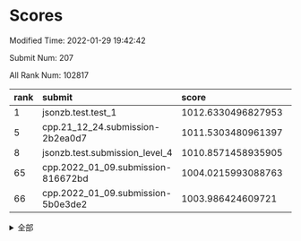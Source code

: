 # Scores

Modified Time: 2022-01-29 19:42:42

Submit Num: 207

All Rank Num: 102817

| rank |               submit               |       score        |       sigma        | pk_num |
| :--- | :--------------------------------- | :----------------- | :----------------- | :----- |
| 1    | jsonzb.test.test_1                 | 1012.6330496827953 | 0.7905079628304874 | 1984   |
| 5    | cpp.21_12_24.submission-2b2ea0d7   | 1011.5303480961397 | 0.7890650876557835 | 1980   |
| 8    | jsonzb.test.submission_level_4     | 1010.8571458935905 | 0.7805601349593182 | 1986   |
| 65   | cpp.2022_01_09.submission-816672bd | 1004.0215993088763 | 0.7178223091767686 | 1986   |
| 66   | cpp.2022_01_09.submission-5b0e3de2 | 1003.986424609721  | 0.7088484077415512 | 1989   |


<details>
<summary>全部</summary>

| rank |                 submit                 |       score        |       sigma        | pk_num |
| :--- | :------------------------------------- | :----------------- | :----------------- | :----- |
| 1    | jsonzb.test.test_1                     | 1012.6330496827953 | 0.7905079628304874 | 1984   |
| 2    | gobigger.level_3.submission_level_3_49 | 1012.4811632896005 | 0.7877324091316364 | 1983   |
| 3    | gobigger.level_3.submission_level_3_0  | 1011.9788272704875 | 0.7939419881871544 | 1984   |
| 4    | gobigger.level_3.submission_level_3_24 | 1011.8514720490148 | 0.8048036252000705 | 1982   |
| 5    | cpp.21_12_24.submission-2b2ea0d7       | 1011.5303480961397 | 0.7890650876557835 | 1980   |
| 6    | gobigger.level_3.submission_level_3_2  | 1011.3446654432348 | 0.7470644729085608 | 1990   |
| 7    | gobigger.level_3.submission_level_3_22 | 1010.8707245923322 | 0.7711528278916272 | 1990   |
| 8    | jsonzb.test.submission_level_4         | 1010.8571458935905 | 0.7805601349593182 | 1986   |
| 9    | gobigger.level_3.submission_level_3_7  | 1010.8342325284275 | 0.785935428368507  | 1985   |
| 10   | gobigger.level_3.submission_level_3_43 | 1010.8015425236406 | 0.7606658011547057 | 1986   |
| 11   | gobigger.level_3.submission_level_3_41 | 1010.7978352764884 | 0.7500599198874551 | 1983   |
| 12   | gobigger.level_3.submission_level_3_42 | 1010.7898434554614 | 0.7583608400482895 | 1988   |
| 13   | gobigger.level_3.submission_level_3_8  | 1010.7774661347815 | 0.777093365755216  | 1982   |
| 14   | gobigger.level_3.submission_level_3_37 | 1010.7396361061624 | 0.7817404395072403 | 1990   |
| 15   | gobigger.level_3.submission_level_3_45 | 1010.652139825336  | 0.7640616043627734 | 1988   |
| 16   | gobigger.level_3.submission_level_3_27 | 1010.5572798491311 | 0.7578619134965647 | 1979   |
| 17   | gobigger.level_3.submission_level_3_10 | 1010.5206063535923 | 0.7553964217361879 | 1988   |
| 18   | gobigger.level_3.submission_level_3_9  | 1010.4885947084995 | 0.7539991088684596 | 1990   |
| 19   | gobigger.level_3.submission_level_3_29 | 1010.4481098957594 | 0.781867896077168  | 1986   |
| 20   | gobigger.level_3.submission_level_3_40 | 1010.400799470801  | 0.7514844996534071 | 1988   |
| 21   | gobigger.level_3.submission_level_3_18 | 1010.370624780538  | 0.753049979162476  | 1989   |
| 22   | gobigger.level_3.submission_level_3_13 | 1010.3525832645915 | 0.779278931865064  | 1988   |
| 23   | gobigger.level_3.submission_level_3_26 | 1010.2893295784604 | 0.7761293811242425 | 1983   |
| 24   | gobigger.level_3.submission_level_3_46 | 1010.2692245537096 | 0.7817457529531241 | 1987   |
| 25   | gobigger.level_3.submission_level_3_12 | 1010.2686762095334 | 0.7555128659953856 | 1988   |
| 26   | gobigger.level_3.submission_level_3_5  | 1010.2001458302938 | 0.7743206133794804 | 1991   |
| 27   | gobigger.level_3.submission_level_3_23 | 1010.0907588310674 | 0.7546202451204412 | 1985   |
| 28   | gobigger.level_3.submission_level_3_35 | 1010.0658390030359 | 0.749905907420465  | 1990   |
| 29   | gobigger.level_3.submission_level_3_32 | 1010.0316780521347 | 0.7473077159444927 | 1984   |
| 30   | gobigger.level_3.submission_level_3_44 | 1009.9439602947496 | 0.7426960924742136 | 1989   |
| 31   | gobigger.level_3.submission_level_3_4  | 1009.6893100464077 | 0.7641939997867242 | 1989   |
| 32   | gobigger.level_3.submission_level_3_16 | 1009.6481740283562 | 0.7490223385501674 | 1987   |
| 33   | gobigger.level_3.submission_level_3_38 | 1009.5929192666671 | 0.7438971549782439 | 1985   |
| 34   | gobigger.level_3.submission_level_3_6  | 1009.5878032780579 | 0.769639726553764  | 1988   |
| 35   | gobigger.level_3.submission_level_3_3  | 1009.5707840997965 | 0.7784178471979819 | 1983   |
| 36   | gobigger.level_3.submission_level_3_20 | 1009.5065458377138 | 0.7615980164310393 | 1984   |
| 37   | gobigger.level_3.submission_level_3_1  | 1009.4781523681137 | 0.7440254427078897 | 1990   |
| 38   | gobigger.level_3.submission_level_3_34 | 1009.4390922836693 | 0.775816640091536  | 1982   |
| 39   | gobigger.level_3.submission_level_3_47 | 1009.3823863142406 | 0.7897899817893869 | 1986   |
| 40   | gobigger.level_3.submission_level_3_30 | 1009.2750299290709 | 0.7543607934122813 | 1981   |
| 41   | gobigger.level_3.submission_level_3_14 | 1009.2684598283195 | 0.7682863419081568 | 1992   |
| 42   | gobigger.level_3.submission_level_3_48 | 1009.2276482982018 | 0.731360856954251  | 1988   |
| 43   | gobigger.level_3.submission_level_3_39 | 1009.211786511471  | 0.7677755980886077 | 1991   |
| 44   | gobigger.level_3.submission_level_3_28 | 1009.1347941464785 | 0.7635582533469618 | 1993   |
| 45   | gobigger.level_3.submission_level_3_36 | 1009.1277154526529 | 0.736854870037253  | 1987   |
| 46   | gobigger.level_3.submission_level_3_31 | 1009.0478841177726 | 0.7569036805486599 | 1990   |
| 47   | gobigger.level_3.submission_level_3_19 | 1009.0390718553193 | 0.7544037736569673 | 1992   |
| 48   | gobigger.level_3.submission_level_3_21 | 1008.9468664004854 | 0.7411289711848112 | 1990   |
| 49   | gobigger.level_3.submission_level_3_25 | 1008.8010327524671 | 0.7619630676073983 | 1987   |
| 50   | gobigger.level_3.submission_level_3_33 | 1008.7673556008373 | 0.7552723086202254 | 1989   |
| 51   | gobigger.level_3.submission_level_3_17 | 1008.6366735777334 | 0.7565096166125318 | 1985   |
| 52   | gobigger.level_3.submission_level_3_11 | 1008.5723667673626 | 0.7402112394196138 | 1986   |
| 53   | gobigger.level_3.submission_level_3_15 | 1008.5300958258459 | 0.7354486223461506 | 1987   |
| 54   | gobigger.level_1.submission_level_1_6  | 1005.199664514585  | 0.7059312092375751 | 1982   |
| 55   | gobigger.level_1.submission_level_1_15 | 1005.0149755058727 | 0.7104089137866592 | 1986   |
| 56   | gobigger.level_1.submission_level_1_20 | 1004.8545193553584 | 0.7291268004763722 | 1987   |
| 57   | gobigger.level_1.submission_level_1_48 | 1004.6577450582333 | 0.729468749498929  | 1985   |
| 58   | gobigger.level_1.submission_level_1_33 | 1004.4809096326896 | 0.720113064040984  | 1980   |
| 59   | gobigger.level_1.submission_level_1_25 | 1004.4803598363898 | 0.7167208586400662 | 1981   |
| 60   | gobigger.level_1.submission_level_1_44 | 1004.3686215701259 | 0.7299034310255227 | 1991   |
| 61   | gobigger.level_1.submission_level_1_21 | 1004.3169825154158 | 0.7230514927657077 | 1985   |
| 62   | gobigger.level_1.submission_level_1_46 | 1004.1958814913763 | 0.7229996339181435 | 1985   |
| 63   | gobigger.level_1.submission_level_1_1  | 1004.1557032964507 | 0.7144967842514023 | 1988   |
| 64   | gobigger.level_1.submission_level_1_35 | 1004.078564532968  | 0.7107144519055896 | 1986   |
| 65   | cpp.2022_01_09.submission-816672bd     | 1004.0215993088763 | 0.7178223091767686 | 1986   |
| 66   | cpp.2022_01_09.submission-5b0e3de2     | 1003.986424609721  | 0.7088484077415512 | 1989   |
| 67   | gobigger.level_1.submission_level_1_40 | 1003.9054136558431 | 0.7047675170082608 | 1990   |
| 68   | gobigger.level_1.submission_level_1_19 | 1003.8879324297176 | 0.7161520193389264 | 1983   |
| 69   | gobigger.level_1.submission_level_1_2  | 1003.838974540952  | 0.7152938601109932 | 1989   |
| 70   | gobigger.level_1.submission_level_1_14 | 1003.7398750495823 | 0.7204658287907668 | 1989   |
| 71   | gobigger.level_1.submission_level_1_28 | 1003.6393862694516 | 0.7270195741786588 | 1990   |
| 72   | gobigger.level_1.submission_level_1_27 | 1003.6068276979921 | 0.729193135304238  | 1991   |
| 73   | gobigger.level_1.submission_level_1_12 | 1003.6021648666696 | 0.7200360725882032 | 1985   |
| 74   | gobigger.level_1.submission_level_1_0  | 1003.5953868624811 | 0.7102643834907449 | 1983   |
| 75   | gobigger.level_1.submission_level_1_5  | 1003.5831163726104 | 0.7181945775200245 | 1987   |
| 76   | gobigger.level_1.submission_level_1_29 | 1003.4332304046537 | 0.7097256671557013 | 1990   |
| 77   | gobigger.level_1.submission_level_1_43 | 1003.4289214359235 | 0.717952344284662  | 1987   |
| 78   | gobigger.level_1.submission_level_1_42 | 1003.3606288144462 | 0.7180218505623153 | 1989   |
| 79   | gobigger.level_1.submission_level_1_36 | 1003.3568567417992 | 0.7124684174831818 | 1986   |
| 80   | gobigger.level_1.submission_level_1_4  | 1003.2375539373139 | 0.7133236960675975 | 1991   |
| 81   | gobigger.level_1.submission_level_1_22 | 1003.186766066992  | 0.7142851789763819 | 1986   |
| 82   | gobigger.level_1.submission_level_1_47 | 1003.1736706700797 | 0.7075807757531046 | 1988   |
| 83   | gobigger.level_1.submission_level_1_11 | 1003.1516871877838 | 0.701636344173483  | 1989   |
| 84   | gobigger.level_1.submission_level_1_18 | 1003.118241230359  | 0.7309228983973649 | 1985   |
| 85   | gobigger.level_1.submission_level_1_45 | 1003.1070509826202 | 0.7159229071196618 | 1981   |
| 86   | gobigger.level_1.submission_level_1_23 | 1003.100415420048  | 0.7092563000789269 | 1981   |
| 87   | gobigger.level_1.submission_level_1_37 | 1003.0870061070126 | 0.7220003932224918 | 1991   |
| 88   | gobigger.level_1.submission_level_1_9  | 1003.0256754711038 | 0.7236448322914955 | 1991   |
| 89   | gobigger.level_1.submission_level_1_38 | 1003.0102460057317 | 0.7116012820201865 | 1987   |
| 90   | gobigger.level_1.submission_level_1_49 | 1003.003109643202  | 0.7124990158860074 | 1985   |
| 91   | gobigger.level_1.submission_level_1_34 | 1002.9048846432787 | 0.7151588355296294 | 1984   |
| 92   | gobigger.level_1.submission_level_1_26 | 1002.8390033482574 | 0.7206031187837961 | 1986   |
| 93   | gobigger.level_1.submission_level_1_13 | 1002.7302131408142 | 0.7053761986819015 | 1987   |
| 94   | gobigger.level_1.submission_level_1_32 | 1002.6920361487025 | 0.7105606691807655 | 1983   |
| 95   | gobigger.level_1.submission_level_1_41 | 1002.6548804203728 | 0.7073962264511865 | 1989   |
| 96   | gobigger.level_1.submission_level_1_24 | 1002.6525417123448 | 0.7060026086390376 | 1990   |
| 97   | gobigger.level_1.submission_level_1_16 | 1002.5659266434272 | 0.7199938290300872 | 1989   |
| 98   | gobigger.level_1.submission_level_1_7  | 1002.551557152536  | 0.7119445764420794 | 1988   |
| 99   | gobigger.level_1.submission_level_1_39 | 1002.3800493809102 | 0.7185154606242935 | 1993   |
| 100  | gobigger.level_1.submission_level_1_30 | 1002.3277051416484 | 0.7137033677021944 | 1988   |
| 101  | gobigger.level_1.submission_level_1_17 | 1001.971682997046  | 0.715279369619914  | 1986   |
| 102  | gobigger.level_1.submission_level_1_10 | 1001.9306094701128 | 0.7241007442017323 | 1984   |
| 103  | gobigger.level_1.submission_level_1_8  | 1001.8330895357444 | 0.7043741565696967 | 1991   |
| 104  | gobigger.level_1.submission_level_1_3  | 1001.3374461450613 | 0.7013334761198615 | 1990   |
| 105  | gobigger.level_1.submission_level_1_31 | 1000.4300937959487 | 0.721965428589844  | 1986   |
| 106  | gobigger.random.submission_random_34   | 997.6218886249387  | 0.7157725328355479 | 1981   |
| 107  | gobigger.random.submission_random_29   | 997.5649032321672  | 0.7023601881712207 | 1989   |
| 108  | gobigger.random.submission_random_49   | 997.538341372907   | 0.7038447709017769 | 1991   |
| 109  | gobigger.random.submission_random_31   | 997.2242513636266  | 0.7098990232869509 | 1989   |
| 110  | gobigger.random.submission_random_38   | 996.8526471172731  | 0.7146961409718212 | 1988   |
| 111  | gobigger.random.submission_random_4    | 996.8101226898528  | 0.6990498173775255 | 1984   |
| 112  | gobigger.random.submission_random_16   | 996.7857666840891  | 0.7075375972829782 | 1988   |
| 113  | gobigger.random.submission_random_19   | 996.7745558367824  | 0.7171196756331134 | 1989   |
| 114  | gobigger.random.submission_random_39   | 996.7534236894772  | 0.7019526743822402 | 1986   |
| 115  | gobigger.random.submission_random_33   | 996.5310932080147  | 0.7067152352688802 | 1992   |
| 116  | gobigger.random.submission_random_15   | 996.5083322060159  | 0.7160716095650687 | 1989   |
| 117  | gobigger.random.submission_random_18   | 996.4987430321937  | 0.7192107623799007 | 1983   |
| 118  | gobigger.random.submission_random_6    | 996.4626012507413  | 0.7175807960544276 | 1981   |
| 119  | gobigger.random.submission_random_44   | 996.4509250202243  | 0.7107991393001675 | 1991   |
| 120  | gobigger.random.submission_random_35   | 996.4096212547712  | 0.7080805402377346 | 1988   |
| 121  | gobigger.random.submission_random_30   | 996.3627616894694  | 0.7066019493207173 | 1988   |
| 122  | gobigger.random.submission_random_11   | 996.3314968944371  | 0.7229812008188561 | 1987   |
| 123  | gobigger.random.submission_random_3    | 996.2257419109494  | 0.7011741991615816 | 1990   |
| 124  | gobigger.random.submission_random_22   | 996.2248723925318  | 0.713024076603751  | 1991   |
| 125  | gobigger.random.submission_random_45   | 996.0938538235165  | 0.7054748078377235 | 1991   |
| 126  | gobigger.random.submission_random_47   | 996.0935192670926  | 0.703281082553388  | 1991   |
| 127  | gobigger.random.submission_random_36   | 996.0791982564565  | 0.7127514496682334 | 1982   |
| 128  | gobigger.random.submission_random_48   | 996.0447702733043  | 0.7073589872563742 | 1985   |
| 129  | gobigger.random.submission_random_43   | 996.0115680846415  | 0.7092800260052171 | 1984   |
| 130  | gobigger.random.submission_random_23   | 995.8578515534548  | 0.7086111273073435 | 1989   |
| 131  | gobigger.random.submission_random_0    | 995.851686278204   | 0.7222309134894972 | 1986   |
| 132  | gobigger.random.submission_random_40   | 995.8282924795094  | 0.7109780190049134 | 1985   |
| 133  | gobigger.random.submission_random_5    | 995.8189849710764  | 0.713612957447692  | 1987   |
| 134  | gobigger.random.submission_random_14   | 995.8178749134006  | 0.7113177767216567 | 1987   |
| 135  | gobigger.random.submission_random_32   | 995.8141464976253  | 0.7298391021529869 | 1988   |
| 136  | gobigger.random.submission_random_10   | 995.7902934823317  | 0.7140169398635341 | 1987   |
| 137  | gobigger.random.submission_random_46   | 995.6876337537876  | 0.7027831438900128 | 1984   |
| 138  | gobigger.random.submission_random_7    | 995.682202313683   | 0.708238507884298  | 1989   |
| 139  | gobigger.random.submission_random_1    | 995.6466201679444  | 0.7218443600301502 | 1987   |
| 140  | gobigger.random.submission_random_37   | 995.5436285267775  | 0.7046129436852614 | 1989   |
| 141  | gobigger.random.submission_random_27   | 995.4479776738477  | 0.709830613824278  | 1986   |
| 142  | gobigger.random.submission_random_28   | 995.4461255451017  | 0.7038975082105606 | 1989   |
| 143  | gobigger.random.submission_random_25   | 995.4052093772183  | 0.717918285745288  | 1987   |
| 144  | gobigger.random.submission_random_12   | 995.3857495541477  | 0.7127578664214427 | 1992   |
| 145  | gobigger.random.submission_random_21   | 995.3825137637708  | 0.718696979517346  | 1984   |
| 146  | gobigger.random.submission_random_9    | 995.1274579493214  | 0.7110072655990685 | 1988   |
| 147  | gobigger.random.submission_random_41   | 995.0248547262585  | 0.7204169466040273 | 1984   |
| 148  | gobigger.random.submission_random_24   | 995.0156547042839  | 0.7046283198010903 | 1989   |
| 149  | gobigger.random.submission_random_2    | 994.9836812300107  | 0.7146619497339411 | 1983   |
| 150  | gobigger.random.submission_random_8    | 994.90224280502    | 0.7193401093814661 | 1986   |
| 151  | gobigger.random.submission_random_17   | 994.8398218265556  | 0.711504722301633  | 1983   |
| 152  | gobigger.random.submission_random_20   | 994.8173652888654  | 0.7113334519709036 | 1985   |
| 153  | gobigger.random.submission_random_42   | 994.7900463865784  | 0.714512661339644  | 1983   |
| 154  | gobigger.random.submission_random_26   | 994.5504265478854  | 0.7089256494229952 | 1986   |
| 155  | gobigger.random.submission_random_13   | 994.0608704689142  | 0.7397097868636718 | 1983   |
| 156  | gobigger.level_2.submission_level_2_19 | 993.9804722082832  | 0.7211999246153864 | 1986   |
| 157  | gobigger.level_2.submission_level_2_9  | 993.9092091923907  | 0.7163094396310351 | 1983   |
| 158  | gobigger.level_2.submission_level_2_46 | 993.7948732376292  | 0.7312175455049376 | 1983   |
| 159  | gobigger.level_2.submission_level_2_4  | 993.1642821100414  | 0.7475520993990643 | 1985   |
| 160  | gobigger.level_2.submission_level_2_12 | 993.1196160873183  | 0.730702483131711  | 1983   |
| 161  | gobigger.level_2.submission_level_2_0  | 993.0560736731866  | 0.7367971887884741 | 1989   |
| 162  | gobigger.level_2.submission_level_2_15 | 993.0458743017257  | 0.7337445229798844 | 1988   |
| 163  | gobigger.level_2.submission_level_2_29 | 993.0036757094525  | 0.7594284827335649 | 1991   |
| 164  | gobigger.level_2.submission_level_2_23 | 992.8457376625895  | 0.7402684726321779 | 1987   |
| 165  | gobigger.level_2.submission_level_2_37 | 992.735336900208   | 0.7389150949360397 | 1986   |
| 166  | gobigger.level_2.submission_level_2_24 | 992.7294541870854  | 0.7455232231367569 | 1987   |
| 167  | gobigger.level_2.submission_level_2_40 | 992.6417802078582  | 0.7603532850277541 | 1984   |
| 168  | gobigger.level_2.submission_level_2_36 | 992.5845698542356  | 0.7410500793368252 | 1988   |
| 169  | gobigger.level_2.submission_level_2_27 | 992.5825280445948  | 0.738518916501612  | 1990   |
| 170  | gobigger.level_2.submission_level_2_42 | 992.4251226771418  | 0.7267003908236871 | 1989   |
| 171  | gobigger.level_2.submission_level_2_44 | 992.3401084368071  | 0.7677499658568011 | 1985   |
| 172  | gobigger.level_2.submission_level_2_48 | 992.1997558623955  | 0.7362430589788673 | 1979   |
| 173  | gobigger.level_2.submission_level_2_1  | 992.1805842069646  | 0.7324756786747152 | 1986   |
| 174  | gobigger.level_2.submission_level_2_18 | 992.1202933766031  | 0.7450476928669946 | 1978   |
| 175  | gobigger.level_2.submission_level_2_30 | 992.1043219751103  | 0.7348208743546093 | 1991   |
| 176  | gobigger.level_2.submission_level_2_8  | 992.0698214133636  | 0.7532267671903036 | 1985   |
| 177  | gobigger.level_2.submission_level_2_10 | 992.0564257864639  | 0.7653702443349387 | 1986   |
| 178  | gobigger.level_2.submission_level_2_13 | 992.0268067383136  | 0.7357167897154958 | 1993   |
| 179  | gobigger.level_2.submission_level_2_25 | 991.9974291875712  | 0.7536917355631566 | 1985   |
| 180  | gobigger.level_2.submission_level_2_6  | 991.9635025841533  | 0.7660396486944928 | 1990   |
| 181  | gobigger.level_2.submission_level_2_5  | 991.9485189514943  | 0.7333612872202139 | 1991   |
| 182  | gobigger.level_2.submission_level_2_17 | 991.9301499319857  | 0.7263568878966952 | 1990   |
| 183  | gobigger.level_2.submission_level_2_3  | 991.8979208423041  | 0.7442839978334725 | 1984   |
| 184  | gobigger.level_2.submission_level_2_14 | 991.8847668244802  | 0.7403421729879955 | 1986   |
| 185  | gobigger.level_2.submission_level_2_38 | 991.8543712007228  | 0.7400027729774241 | 1985   |
| 186  | gobigger.level_2.submission_level_2_22 | 991.8474377734152  | 0.7627194802667661 | 1990   |
| 187  | gobigger.level_2.submission_level_2_39 | 991.8157850548901  | 0.7389660439799212 | 1990   |
| 188  | gobigger.level_2.submission_level_2_11 | 991.8142891239137  | 0.7409260581869506 | 1988   |
| 189  | gobigger.level_2.submission_level_2_33 | 991.6374292163505  | 0.7472311165575954 | 1992   |
| 190  | gobigger.level_2.submission_level_2_26 | 991.5691923200555  | 0.7457952507017936 | 1991   |
| 191  | gobigger.level_2.submission_level_2_31 | 991.4471706274394  | 0.7474247763452767 | 1988   |
| 192  | gobigger.level_2.submission_level_2_47 | 991.1728878896164  | 0.7512039365397242 | 1985   |
| 193  | gobigger.level_2.submission_level_2_41 | 991.1424415561178  | 0.746395468996128  | 1985   |
| 194  | gobigger.level_2.submission_level_2_45 | 991.1372897375235  | 0.7446575333244457 | 1990   |
| 195  | gobigger.level_2.submission_level_2_32 | 991.1134562984922  | 0.7640699918717386 | 1987   |
| 196  | gobigger.level_2.submission_level_2_43 | 991.0675627066345  | 0.7699684403919058 | 1985   |
| 197  | gobigger.level_2.submission_level_2_20 | 991.0666777245692  | 0.7374809279972888 | 1983   |
| 198  | gobigger.level_2.submission_level_2_49 | 991.05446134917    | 0.76657120449343   | 1981   |
| 199  | gobigger.level_2.submission_level_2_21 | 990.8729518469752  | 0.7723972182515022 | 1984   |
| 200  | gobigger.level_2.submission_level_2_28 | 990.8571715887118  | 0.757728558009778  | 1985   |
| 201  | gobigger.level_2.submission_level_2_16 | 990.7941734850122  | 0.7589351286641287 | 1982   |
| 202  | gobigger.level_2.submission_level_2_2  | 990.6948522533734  | 0.7660824171723577 | 1989   |
| 203  | gobigger.level_2.submission_level_2_7  | 990.0979936030525  | 0.7693743311673091 | 1988   |
| 204  | gobigger.level_2.submission_level_2_35 | 990.0072847444334  | 0.7586178055378477 | 1985   |
| 205  | gobigger.level_2.submission_level_2_34 | 989.980888058218   | 0.7943453023312517 | 1991   |
| 206  | gobigger.none.submission_none_1        | 976.5546665758097  | 1.3493278158013156 | 1987   |
| 207  | gobigger.none.submission_none_0        | 975.9094049262111  | 1.5353238677030518 | 1991   |

</details>